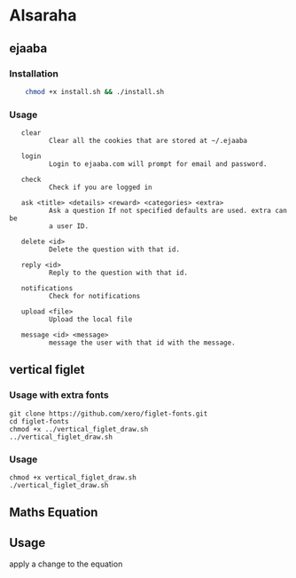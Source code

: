 # Alsaraha

## ejaaba

### Installation
```bash
    chmod +x install.sh && ./install.sh
```

### Usage

       clear
              Clear all the cookies that are stored at ~/.ejaaba

       login
              Login to ejaaba.com will prompt for email and password.

       check
              Check if you are logged in

       ask <title> <details> <reward> <categories> <extra>
              Ask a question If not specified defaults are used. extra can  be
              a user ID.

       delete <id>
              Delete the question with that id.

       reply <id>
              Reply to the question with that id.

       notifications
              Check for notifications

       upload <file>
              Upload the local file

       message <id> <message> 
              message the user with that id with the message.

## vertical figlet

### Usage with extra fonts

    git clone https://github.com/xero/figlet-fonts.git
    cd figlet-fonts
    chmod +x ../vertical_figlet_draw.sh
    ../vertical_figlet_draw.sh

### Usage
    chmod +x vertical_figlet_draw.sh
    ./vertical_figlet_draw.sh

## Maths Equation

## Usage
apply a change to the equation
